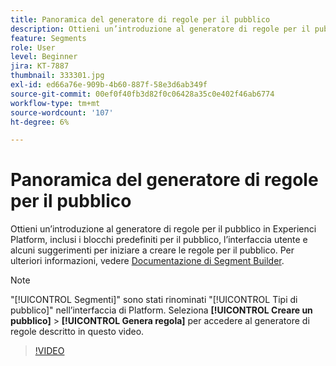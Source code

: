 ```yaml
---
title: Panoramica del generatore di regole per il pubblico
description: Ottieni un’introduzione al generatore di regole per il pubblico in Experienci Platform, inclusi i blocchi predefiniti per il pubblico, l’interfaccia utente e alcuni suggerimenti per iniziare a creare le regole per il pubblico.
feature: Segments
role: User
level: Beginner
jira: KT-7887
thumbnail: 333301.jpg
exl-id: ed66a76e-909b-4b60-887f-58e3d6ab349f
source-git-commit: 00ef0f40fb3d82f0c06428a35c0e402f46ab6774
workflow-type: tm+mt
source-wordcount: '107'
ht-degree: 6%

---
```


# Panoramica del generatore di regole per il pubblico

Ottieni un’introduzione al generatore di regole per il pubblico in Experienci Platform, inclusi i blocchi predefiniti per il pubblico, l’interfaccia utente e alcuni suggerimenti per iniziare a creare le regole per il pubblico. Per ulteriori informazioni, vedere [Documentazione di Segment Builder](https://experienceleague.adobe.com/docs/experience-platform/segmentation/ui/segment-builder.html?lang=it).

>[!NOTE]
>
> &quot;[!UICONTROL Segmenti]&quot; sono stati rinominati &quot;[!UICONTROL Tipi di pubblico]&quot; nell’interfaccia di Platform. Seleziona **[!UICONTROL Creare un pubblico]** > **[!UICONTROL Genera regola]** per accedere al generatore di regole descritto in questo video.


>[!VIDEO](https://video.tv.adobe.com/v/333301/?learn=on)

